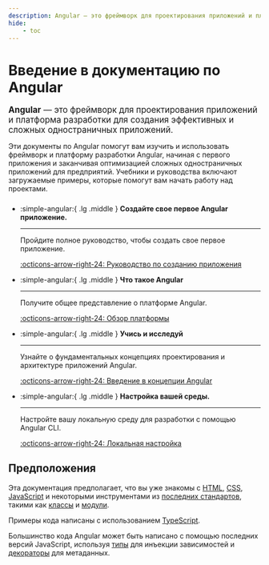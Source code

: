 ```yaml
---
description: Angular — это фреймворк для проектирования приложений и платформа разработки для создания эффективных и сложных одностраничных приложений
hide:
    - toc
---
```


# Введение в документацию по Angular

<big>**Angular** — это фреймворк для проектирования приложений и платформа разработки для создания эффективных и сложных одностраничных приложений.</big>

Эти документы по Angular помогут вам изучить и использовать фреймворк и платформу разработки Angular, начиная с первого приложения и заканчивая оптимизацией сложных одностраничных приложений для предприятий. Учебники и руководства включают загружаемые примеры, которые помогут вам начать работу над проектами.

<div class="grid cards" style="margin-top: 1.6em" markdown>

-   :simple-angular:{ .lg .middle } **Создайте свое первое Angular приложение.**

    ***

    Пройдите полное руководство, чтобы создать свое первое приложение.

    [:octicons-arrow-right-24: Руководство по созданию приложения](first-app.md)

-   :simple-angular:{ .lg .middle } **Что такое Angular**

    ***

    Получите общее представление о платформе Angular.

    [:octicons-arrow-right-24: Обзор платформы](what-is-angular.md)

-   :simple-angular:{ .lg .middle } **Учись и исследуй**

    ***

    Узнайте о фундаментальных концепциях проектирования и архитектуре приложений Angular.

    [:octicons-arrow-right-24: Введение в концепции Angular](architecture.md)

-   :simple-angular:{ .lg .middle } **Настройка вашей среды.**

    ***

    Настройте вашу локальную среду для разработки с помощью Angular CLI.

    [:octicons-arrow-right-24: Локальная настройка](setup-local.md)

</div>

## Предположения

Эта документация предполагает, что вы уже знакомы с [HTML](https://hcdev.ru/html/), [CSS](https://hcdev.ru/css/), [JavaScript](https://learn.javascript.ru/) и некоторыми инструментами из [последних стандартов](https://developer.mozilla.org/docs/Web/JavaScript/Language_Resources), такими как [классы](https://developer.mozilla.org/docs/Web/JavaScript/Reference/Classes) и [модули](https://developer.mozilla.org/docs/Web/JavaScript/Reference/Statements/import).

Примеры кода написаны с использованием [TypeScript](https://scriptdev.ru/).

Большинство кода Angular может быть написано с помощью последних версий JavaScript, используя [типы](https://www.typescriptlang.org/docs/handbook/classes.html) для инъекции зависимостей и [декораторы](https://www.typescriptlang.org/docs/handbook/decorators.html) для метаданных.
